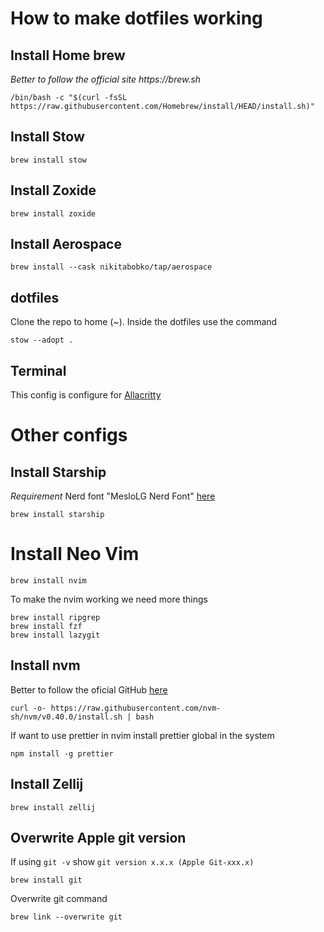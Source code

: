 # How to make dotfiles working

## Install Home brew
_Better to follow the official site https://brew.sh_

```
/bin/bash -c "$(curl -fsSL https://raw.githubusercontent.com/Homebrew/install/HEAD/install.sh)"
```


## Install Stow

```
brew install stow
```

## Install Zoxide

```
brew install zoxide
```


## Install Aerospace

```
brew install --cask nikitabobko/tap/aerospace
```


## dotfiles
Clone the repo to home (~).
Inside the dotfiles use the command

```
stow --adopt .
```

## Terminal
This config is configure for [Allacritty](https://github.com/alacritty/alacritty)



# Other configs

## Install Starship
*Requirement* Nerd font "MesloLG Nerd Font" [here](https://www.nerdfonts.com/)

```
brew install starship
```


# Install Neo Vim

```
brew install nvim
```

To make the nvim working we need more things

```
brew install ripgrep
brew install fzf
brew install lazygit
```


## Install nvm
Better to follow the oficial GitHub [here](https://github.com/nvm-sh/nvm#installing-and-updating)
```
curl -o- https://raw.githubusercontent.com/nvm-sh/nvm/v0.40.0/install.sh | bash
```

If want to use prettier in nvim install prettier global in the system
```
npm install -g prettier
```


## Install Zellij
```
brew install zellij
```


## Overwrite Apple git version
If using `git -v` show `git version x.x.x (Apple Git-xxx.x)`

```
brew install git
```

Overwrite git command
```
brew link --overwrite git
```

